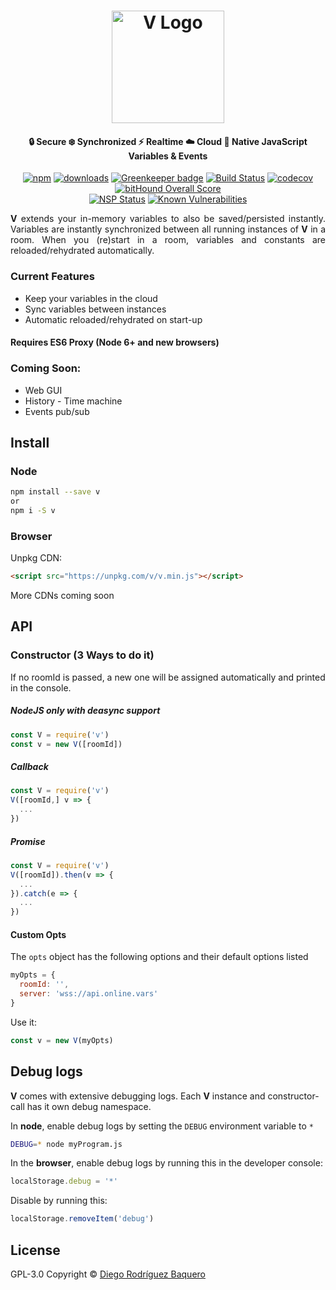 <h1 align="center">
  <a href="https://vars.online"><img src="https://vars.online/logo.svg" alt="V Logo" width="180" /></a>
  <br>
</h1>
<h4 align="center">🔒 Secure ❄️ Synchronized ⚡️ Realtime ☁️ Cloud 🌈 Native JavaScript Variables &amp; Events</h4>

<p align="center"><a href="https://npmjs.org/package/v"><img src="https://img.shields.io/npm/v/v.svg" alt="npm" /></a> <a href="https://npmjs.org/package/v"><img src="https://img.shields.io/npm/dm/v.svg" alt="downloads" /></a> <a href="https://greenkeeper.io/"><img src="https://badges.greenkeeper.io/DiegoRBaquero/v.svg?token=a422ad2d4e68470f999284e20bc6a0f1936468ebfcb74c157a65c2a54037e0d2" alt="Greenkeeper badge" /></a> 
<a href="https://travis-ci.org/DiegoRBaquero/V"><img src="https://travis-ci.org/DiegoRBaquero/V.svg?branch=master" alt="Build Status" /></a> <a href="https://codecov.io/gh/DiegoRBaquero/V"><img src="https://codecov.io/gh/DiegoRBaquero/V/branch/master/graph/badge.svg" alt="codecov" /></a> <a href="https://www.bithound.io/github/DiegoRBaquero/V"><img src="https://www.bithound.io/github/DiegoRBaquero/V/badges/score.svg" alt="bitHound Overall Score"></a><br> <a href="https://nodesecurity.io/orgs/diegorbaquero/projects/fe10e154-1166-4afd-8ee8-26a395b2a04c"><img src="https://nodesecurity.io/orgs/diegorbaquero/projects/fe10e154-1166-4afd-8ee8-26a395b2a04c/badge" alt="NSP Status"></a> <a href="https://snyk.io/test/github/diegorbaquero/v"><img src="https://snyk.io/test/github/diegorbaquero/v/badge.svg" alt="Known Vulnerabilities" data-canonical-src="https://snyk.io/test/github/diegorbaquero/v" style="max-width:100%;"></a></p>

<p align="justify"><strong>V</strong> extends your in-memory variables to also be saved/persisted instantly. Variables are instantly synchronized between all running instances of <strong>V</strong> in a room. When you (re)start in a room, variables and constants are reloaded/rehydrated automatically.</p>

### Current Features
- Keep your variables in the cloud
- Sync variables between instances
- Automatic reloaded/rehydrated on start-up

#### Requires ES6 Proxy (Node 6+ and new browsers)

### Coming Soon:
- Web GUI
- History - Time machine
- Events pub/sub

## Install

### Node
```sh
npm install --save v
or
npm i -S v
```

### Browser
Unpkg CDN:
```html
<script src="https://unpkg.com/v/v.min.js"></script>
```

More CDNs coming soon

## API

### Constructor (3 Ways to do it)

If no roomId is passed, a new one will be assigned automatically and printed in the console.

##### NodeJS **only** with deasync support
```js
const V = require('v')
const v = new V([roomId])
```

##### Callback
```js
const V = require('v')
V([roomId,] v => {
  ...
})
```

##### Promise
```js
const V = require('v')
V([roomId]).then(v => {
  ...
}).catch(e => {
  ...
})
```

#### Custom Opts

The `opts` object has the following options and their default options listed
```js
myOpts = {
  roomId: '',
  server: 'wss://api.online.vars'
}
```

Use it:
```js
const v = new V(myOpts)
```

## Debug logs

**V** comes with extensive debugging logs. Each **V** instance and constructor-call has it own debug namespace.

In **node**, enable debug logs by setting the `DEBUG` environment variable to `*`

```bash
DEBUG=* node myProgram.js
```

In the **browser**, enable debug logs by running this in the developer console:

```js
localStorage.debug = '*'
```

Disable by running this:

```js
localStorage.removeItem('debug')
```

## License
GPL-3.0 Copyright © [Diego Rodríguez Baquero](https://diegorbaquero.com)
